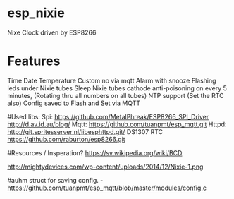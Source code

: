 # esp_nixie
Nixe Clock driven by ESP8266

# Features
Time
Date
Temperature Custom no via mqtt
Alarm with snooze
Flashing leds under Nixie tubes
Sleep Nixie tubes
cathode anti-poisoning on every 5 minutes, (Rotating thru all numbers on all tubes)
NTP support (Set the RTC also)
Config saved to Flash and Set via MQTT

#Used libs:
Spi:
https://github.com/MetalPhreak/ESP8266_SPI_Driver http://d.av.id.au/blog/
Mqtt:
https://github.com/tuanpmt/esp_mqtt.git
Httpd:
http://git.spritesserver.nl/libesphttpd.git/
DS1307 RTC
https://github.com/raburton/esp8266.git


#Resources / Insperation?
https://sv.wikipedia.org/wiki/BCD

http://mightydevices.com/wp-content/uploads/2014/12/Nixie-1.png

#auhm
struct for saving config. - https://github.com/tuanpmt/esp_mqtt/blob/master/modules/config.c